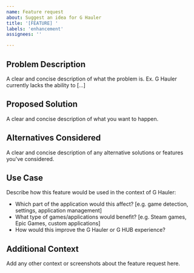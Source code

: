 ```yaml
---
name: Feature request
about: Suggest an idea for G Hauler
title: '[FEATURE] '
labels: 'enhancement'
assignees: ''

---
```


## Problem Description
A clear and concise description of what the problem is. Ex. G Hauler currently lacks the ability to [...]

## Proposed Solution
A clear and concise description of what you want to happen.

## Alternatives Considered
A clear and concise description of any alternative solutions or features you've considered.

## Use Case
Describe how this feature would be used in the context of G Hauler:
- Which part of the application would this affect? [e.g. game detection, settings, application management]
- What type of games/applications would benefit? [e.g. Steam games, Epic Games, custom applications]
- How would this improve the G Hauler or G HUB experience?

## Additional Context
Add any other context or screenshots about the feature request here.
